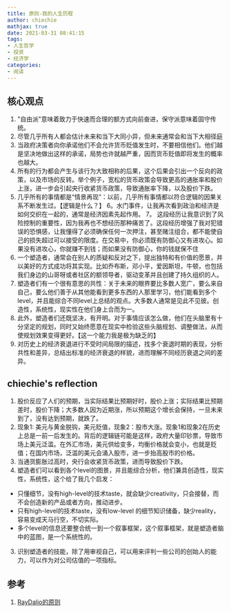 ```yaml
---
title: 原则-我的人生历程
author: chiechie
mathjax: true
date: 2021-03-31 08:41:15
tags:
- 人生哲学
- 投资
- 经济学
categories:
- 阅读
---
```




## 核心观点
1. "自由派"意味着致力于快速而合理的额方式向前奋进，保守派意味着固守传统。
2. 尽管几乎所有人都会估计未来和当下大同小异，但未来通常会和当下大相径庭
3. 当政府决策者向你承诺他们不会允许货币贬值发生时，不要相信他们。他们越是坚决地做出这样的承诺，局势也许就越严重，因而货币贬值即将发生的概率也越大。
4. 所有的行为都会产生与该行为大致相称的后果，这个后果会引出一个反向的政策，以及市场的反转。举个例子，宽松的货币政策会导致更高的通胀率和股价上涨，进一步会引起央行收紧货币政策，导致通胀率下降，以及股价下跌。
5. 几乎所有的事情都是“情景再现”：以前，几乎所有事情都以符合逻辑的因果关系不断发生过。【逻辑是什么？】
6。水门事件，让我再次看到政治和经济是如何交织在一起的，通常是经济因素先起作用。
7。 这段经历让我意识到了风险控制的重要性，因为我再也不想经历那种痛苦了。这段经历增强了我对犯错误的恐惧感，让我懂得了必须确保任何一次押注，甚至赌注组合，都不能使自己的损失超过可以接受的限度。在交易中，你必须既有防御心又有进攻心。如果没有进攻心，你就赚不到钱；而如果没有防御心，你的钱就保不住
1. 一个塑造者，通常会在别人的质疑和反对之下，提出独特和有价值的愿景，并以美好的方式成功将其实现。比如乔布斯，邓小平，爱因斯坦，牛顿，也包括我们身边的山哥呀或者社区的额领导者，驱动变革并且创建了持久组织的人。
2. 塑造者们有一个很有意思的共性：关于未来的眼界要比多数人宽广，要么来自自己，要么他们善于从其他能看到更多东西的人那里学习，他们能看到多个level，并且能综合不同level上总结的观点。大多数人通常是见此不见彼。创造性，系统性，现实性在他们身上合而为一。
3. 此外，塑造者们还既坚决，有开明。对于事情应该怎么做，他们在头脑里有十分坚定的规划，同时又始终愿意在现实中检验这些头脑规划、调整做法，从而使规划效果变得更好。【这一个能力我是极为缺乏的】
4. 对历史上的经济衰退进行不受时间局限的描述，找多个衰退时期的表现，分析共性和差异，总结出标准的经济衰退的样貌，进而理解不同经历衰退之间的差异。




## chiechie's reflection

1. 股价反应了人们的预期，当实际结果比预期好时，股价上涨；实际结果比预期差时，股价下降；大多数人因为近期涨，所以预期这个增长会保持，一旦未来到了，没有达到预期，就跌了。 
2. 现象1:  美元与黄金脱钩，美元贬值，现象2：股市大涨。现象1和现象2在历史上总是一前一后发生的。背后的逻辑链可能是这样，政府大量印钞票，导致市场上美元泛滥。在外汇市场，美元供给变多，均衡价格就会变小，也就是贬值；在国内市场，泛滥的美元会涌入股市，进一步抬高股市的价格。
3. 当通货膨胀过高时，央行会收紧货币政策，进而导致股价下跌。
2. 塑造者们可以看到各个level的图景，并且能综合分析，他们兼具创造性，现实性，系统性，这个给了我几个启发：

- 只懂细节，没有high-level的技术taste，就会缺少creativity，只会接替，而不会创造新的产品或者方向，推动进步。
- 只有high-level的技术taste，没有low-level 的细节知识储备，缺少reality，容易变成天马行空，不切实际。
- 多个level的信息还要整合统一到一个叙事框架，这个叙事框架，就是塑造者脑中的蓝图，是一个系统性的。

3. 识别塑造者的技能，除了用审视自己，可以用来评判一些公司的创始人的能力，可以作为对公司估值的一项指标。


## 参考
1. [RayDalio的原则](https://weread.qq.com/web/reader/848324405e0fe08483ab6a4kc7432af0210c74d97b01b1c)